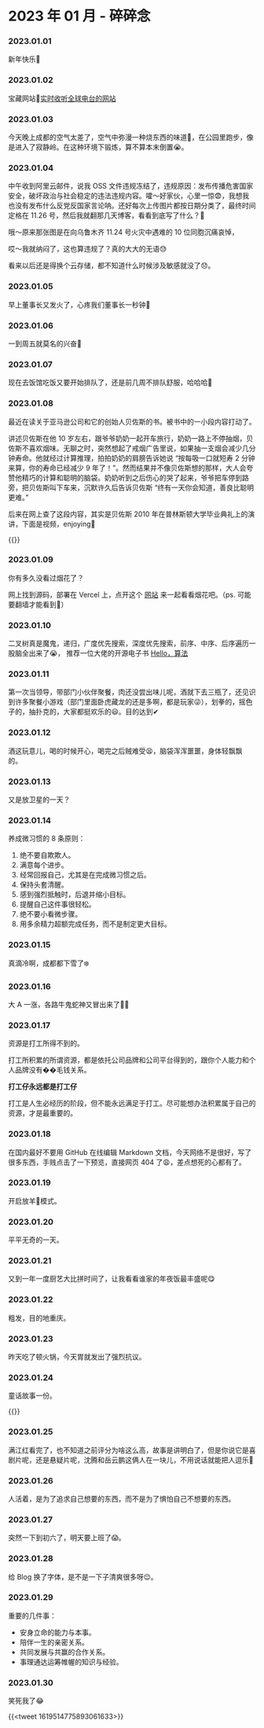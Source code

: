 # 2023 年 01 月 - 碎碎念


### 2023.01.01
新年快乐🤗

### 2023.01.02
宝藏网站🤩[实时收听全球电台的网站](http://radio.garden/)

### 2023.01.03
今天晚上成都的空气太差了，空气中弥漫一种烧东西的味道🤮，在公园里跑步，像是进入了寂静岭。在这种环境下锻炼，算不算本末倒置😭。

### 2023.01.04
中午收到阿里云邮件，说我 OSS 文件违规冻结了，违规原因：发布传播危害国家安全，破坏政治与社会稳定的违法违规内容。嚯～好家伙，心里一惊😨，我想我也没有发布什么反党反国家言论呐。还好每次上传图片都按日期分类了，最终时间定格在 11.26 号，然后我就翻那几天博客，看看到底写了什么？🧐

哦～原来那张图是在向乌鲁木齐 11.24 号火灾中遇难的 10 位同胞沉痛哀悼，

哎～我就纳闷了，这也算违规了？真的大大的无语😓

看来以后还是得换个云存储，都不知道什么时候涉及敏感就没了😞。

### 2023.01.05
早上董事长又发火了，心疼我们董事长一秒钟🥹

### 2023.01.06
一到周五就莫名的兴奋🤪

### 2023.01.07
现在去饭馆吃饭又要开始排队了，还是前几周不排队舒服，哈哈哈🥲

### 2023.01.08
最近在读关于亚马逊公司和它的创始人贝佐斯的书。被书中的一小段内容打动了。

讲述贝佐斯在他 10 岁左右，跟爷爷奶奶一起开车旅行，奶奶一路上不停抽烟，贝佐斯不喜欢烟味。无聊之时，突然想起了戒烟广告里说，如果抽一支烟会减少几分钟寿命。他就经过计算推理，拍拍奶奶的肩膀告诉她说 “按每吸一口就短寿 2 分钟来算，你的寿命已经减少 9 年了！”。然而结果并不像贝佐斯想的那样，大人会夸赞他精巧的计算和聪明的脑袋。奶奶听到之后伤心的哭了起来，爷爷把车停到路旁，把贝佐斯叫下车来，沉默许久后告诉贝佐斯 “终有一天你会知道，善良比聪明更难。”

后来在网上查了这段内容，其实是贝佐斯 2010 年在普林斯顿大学毕业典礼上的演讲，下面是视频，enjoying🙂

{{<youtube d0lJ8wx3vag>}}

### 2023.01.09
你有多久没看过烟花了？

网上找到源码，部署在 Vercel 上，点开这个 [网站](https://fireworks-html.vercel.app/) 来一起看看烟花吧。（ps. 可能要翻墙才能看到🥲）

### 2023.01.10
二叉树真是魔鬼，递归，广度优先搜索，深度优先搜索，前序、中序、后序遍历一股脑全出来了😭， 推荐一位大佬的开源电子书 [Hello，算法](https://www.hello-algo.com/)

### 2023.01.11
第一次当领导，带部门小伙伴聚餐，肉还没尝出味儿呢，酒就下去三瓶了，还见识到许多聚餐小游戏（部门里面卧虎藏龙的还是多啊，都是玩家😜），划拳的，摇色子的，抽扑克的，大家都挺欢乐的😃。目的达到✔

### 2023.01.12
酒这玩意儿，喝的时候开心，喝完之后贼难受😫，脑袋浑浑噩噩，身体轻飘飘的。

### 2023.01.13
又是放卫星的一天？

### 2023.01.14
养成微习惯的 8 条原则：

1. 绝不要自欺欺人。
2. 满意每个进步。
3. 经常回报自己，尤其是在完成微习惯之后。
4. 保持头套清醒。
5. 感到强烈抵触时，后退并缩小目标。
6. 提醒自己这件事很轻松。
7. 绝不要小看微步骤。
8. 用多余精力超额完成任务，而不是制定更大目标。

### 2023.01.15
真滴冷啊，成都都下雪了❄️

### 2023.01.16
大 A 一涨，各路牛鬼蛇神又冒出来了🤦‍♂️

### 2023.01.17
资源是打工所得不到的。

打工所积累的所谓资源，都是依托公司品牌和公司平台得到的，跟你个人能力和个人品牌没有��毛钱关系。

**打工仔永远都是打工仔**

打工是人生必经历的阶段，但不能永远满足于打工。尽可能想办法积累属于自己的资源，才是最重要的。

### 2023.01.18
在国内最好不要用 GitHub 在线编辑 Markdown 文档，今天网络不是很好，写了很多东西，手贱点击了一下预览，直接网页 404 了😩，差点想死的心都有了。

### 2023.01.19
开启放羊🐑模式。

### 2023.01.20
平平无奇的一天。

### 2023.01.21
又到一年一度厨艺大比拼时间了，让我看看谁家的年夜饭最丰盛呢😋

### 2023.01.22
粗发，目的地重庆。

### 2023.01.23
昨天吃了顿火锅，今天胃就发出了强烈抗议。

### 2023.01.24
童话故事一份。

{{<youtube nj179p6mkLM>}}

### 2023.01.25
满江红看完了，也不知道之前评分为啥这么高，故事是讲明白了，但是你说它是喜剧片呢，还是悬疑片呢，沈腾和岳云鹏这俩人在一块儿，不用说话就能把人逗乐🤣

### 2023.01.26
人活着，是为了追求自己想要的东西，而不是为了惧怕自己不想要的东西。

### 2023.01.27
突然一下到初六了，明天要上班了😱。

### 2023.01.28
给 Blog 换了字体，是不是一下子清爽很多呀😌。

### 2023.01.29
重要的几件事：
- 安身立命的能力与本事。
- 陪伴一生的亲密关系。
- 共同发展与共赢的合作关系。
- 事理通达运筹帷幄的知识与经验。

### 2023.01.30
笑死我了😂

{{<tweet 1619514775893061633>}}

